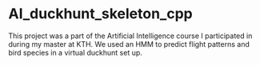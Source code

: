 # AI_duckhunt_skeleton_cpp
 This project was a part of the Artificial Intelligence course I participated in during my master at KTH. We used an HMM to predict flight patterns and bird species in a virtual duckhunt set up.
